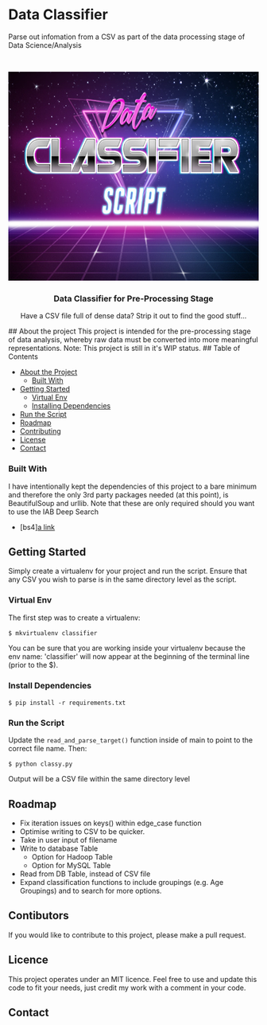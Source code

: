 # Data Classifier
Parse out infomation from a CSV as part of the data processing stage of Data Science/Analysis
<!--
  Title: Data Classifier
  Description: Data Science, Data Analysis, Python, Regex, Classifier, Classifiy, Clustering
  Author: Kay-Wilkinson
  -->
<!-- PROJECT LOGO -->
<br />
<p align="center">
  <a href="">
    <img src="https://github.com/Kay-Wilkinson/Data_Classifier/blob/master/PhotoFunia-1571655487.jpg" alt="This would have shown a cool vapourwave logo :/" width="700" height="420">
  </a>

  <h3 align="center">Data Classifier for Pre-Processing Stage</h3>

  <p align="center">
    Have a CSV file full of dense data? Strip it out to find the good stuff... 
    <br/>
  </p>
</p>
## About the project
This project is intended for the pre-processing stage of data analysis, whereby raw data must be converted into more meaningful representations.
Note: This project is still in it's WIP status.
<!-- TABLE OF CONTENTS -->
## Table of Contents

* [About the Project](#about-the-project)
  * [Built With](#built-with)
* [Getting Started](#getting-started)
  * [Virtual Env](#virtualenv)
  * [Installing Dependencies](#running-the-container)
* [Run the Script](#token-and-password-set-up)
* [Roadmap](#Reusing-the-Docker-container)
* [Contributing](#contributing)
* [License](#license)
* [Contact](#contact)
### Built With
I have intentionally kept the dependencies of this project to a bare minimum and therefore the only 3rd party packages needed (at this point), is BeautifulSoup and urllib. 
Note that these are only required should you want to use the IAB Deep Search
* [bs4][a link](https://pypi.org/project/beautifulsoup4/)

## Getting Started

Simply create a virtualenv for your project and run the script. Ensure that any CSV you wish to parse is in the same directory level as the script.

### Virtual Env
The first step was to create a virtualenv:
```
$ mkvirtualenv classifier
```

You can be sure that you are working inside your virtualenv because the env name: 'classifier' will now appear at the beginning of the terminal line (prior to the $). 

### Install Dependencies
```
$ pip install -r requirements.txt
```

### Run the Script
Update the `read_and_parse_target()` function inside of main to point to the correct file name. 
Then:
```
$ python classy.py
```
Output will be a CSV file within the same directory level

## Roadmap

* Fix iteration issues on keys() within edge_case function
* Optimise writing to CSV to be quicker.
* Take in user input of filename 
* Write to database Table
    * Option for Hadoop Table
    * Option for MySQL Table
* Read from DB Table, instead of CSV file
* Expand classification functions to include groupings (e.g. Age Groupings) and to search for more options.

## Contibutors
If you would like to contribute to this project, please make a pull request. 

## Licence
This project operates under an MIT licence. Feel free to use and update this code to fit your needs, just credit my work with a comment in your code. 

## Contact
